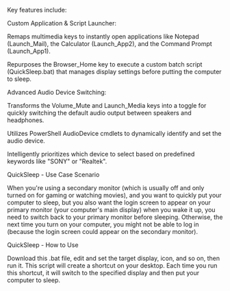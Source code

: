 Key features include:

Custom Application & Script Launcher:

Remaps multimedia keys to instantly open applications like Notepad (Launch_Mail), the Calculator (Launch_App2), and the Command Prompt (Launch_App1).

Repurposes the Browser_Home key to execute a custom batch script (QuickSleep.bat) that manages display settings before putting the computer to sleep.

Advanced Audio Device Switching:

Transforms the Volume_Mute and Launch_Media keys into a toggle for quickly switching the default audio output between speakers and headphones.

Utilizes PowerShell AudioDevice cmdlets to dynamically identify and set the audio device.

Intelligently prioritizes which device to select based on predefined keywords like "SONY" or "Realtek".

QuickSleep - Use Case Scenario

When you're using a secondary monitor (which is usually off and only turned on for gaming or watching movies), and you want to quickly put your computer to sleep, but you also want the login screen to appear on your primary monitor (your computer's main display) when you wake it up, you need to switch back to your primary monitor before sleeping. Otherwise, the next time you turn on your computer, you might not be able to log in (because the login screen could appear on the secondary monitor).

QuickSleep - How to Use

Download this .bat file, edit and set the target display, icon, and so on, then run it. This script will create a shortcut on your desktop. Each time you run this shortcut, it will switch to the specified display and then put your computer to sleep.
